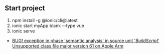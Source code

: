 ## Start project

1. npm install -g @ionic/cli@latest
2. ionic start myApp blank --type vue
3. ionic serve

- [BUG! exception in phase 'semantic analysis' in source unit '_BuildScript_' Unsupported class file major version 61 on Apple Arm](https://stackoverflow.com/questions/68597899/bug-exception-in-phase-semantic-analysis-in-source-unit-buildscript-unsup)
